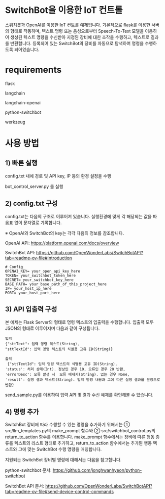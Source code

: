 # SwitchBot을 이용한 IoT 컨트롤

스위치봇과 OpenAI를 이용한 IoT 컨트롤 예제입니다. 기본적으로 flask를 이용한 서버의 형태로 작동하며, 텍스트 명령 또는 음성으로부터 Speech-To-Text 모델을 이용하여 생성된 텍스트 명령을 수신받아 지정된 장비에 대한 조작을 수행하고, 텍스트로 결과를 반환합니다. 등록되어 있는 SwitchBot의 장비를 자동으로 탐색하여 명령을 수행하도록 되어있습니다.

# requirements
flask

langchain

langchain-openai

python-switchbot

werkzeug

# 사용 방법

## 1) 빠른 실행
config.txt 내에 경로 및 API key, IP 등의 환경 설정을 수행

bot_control_server.py 를 실행

## 2) config.txt 구성 
config.txt는 다음의 구조로 이루어져 있습니다. 실행환경에 맞게 각 해당되는 값을 따옴표 없이 문자열로 기록합니다.

※ OpenAI와 SwitchBot의 key는 각각 다음의 정보를 참조합니다.

OpenAI API: https://platform.openai.com/docs/overview

SwitchBot API: https://github.com/OpenWonderLabs/SwitchBotAPI?tab=readme-ov-file#introduction

    # Config
    OPENAI_KEY= your_open_api_key_here
    TOKEN= your_switchbot_token_here
    SECRET= your_switchbot_key_here
    BASE_PATH= your_base_path_of_this_project_here
    IP= your_host_ip_here
    PORT= your_host_port_here

## 3) API 입출력 구성
본 예제는 Flask Server의 형태로 명령 텍스트의 입출력을 수행합니다. 입출력 모두 JSON의 형태로 이루어지며 다음과 같이 구성됩니다. 

    입력
    {"sttText": 입력 명령 텍스트(String), 
    "sttTextId": 입력 명령 텍스트의 식별용 고유 ID(String)}

    출력
     {"sttTextId": 입력 명령 텍스트의 식별용 고유 ID(String),
    'status': 처리 상태(Int). 정상인 경우 10, 오류인 경우 20 반환,
    'errorDesc': 오류 발생 시  오류 메세지(String). 없는 경우 None,
    'result': 실행 결과 텍스트(String). 입력 명령 내용과 그에 따른 실행 결과를 문장으로 반환}

send_sample.py를 이용하여 입력 API 및 결과 수신 예제를 확인해볼 수 있습니다.


## 4) 명령 추가 
SwitchBot 장비에 따라 수행할 수 있는 명령을 추가하기 위해서는 ① src/llm_templates.py의 make_prompt 함수와 ②  src/switchbot_control.py의 return_to_action 함수를 이용합니다. make_prompt 함수에서는 장비에 따른 행동 종류를 텍스트의 리스트 형태로 추가하고, return_to_action 함수에서는 추가된 행동 텍스트와 그에 맞는 SwitchBot 수행 명령을 매칭합니다.

지원되는 SwitchBot 장비별 명령에 대해서는 다음을 참고합니다.

python-switchbot 문서: https://github.com/jonghwanhyeon/python-switchbot

SwitchBot API 문서: https://github.com/OpenWonderLabs/SwitchBotAPI?tab=readme-ov-file#send-device-control-commands
